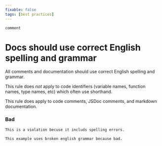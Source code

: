 ```yaml
---
fixable: false
tags: [best practices]
---
```


```grit
comment
```

# Docs should use correct English spelling and grammar

All comments and documentation should use correct English spelling and grammar.

This rule does _not_ apply to code identifiers (variable names, function names, type names, etc) which often use shorthand.

This rule does apply to code comments, JSDoc comments, and markdown documentation.

### Bad

```md
This is a violation becuse it includs spelling errors.
```

```md
This example uses broken english grammar because bad.
```
